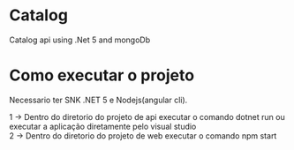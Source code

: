 # Catalog
Catalog api using .Net 5 and mongoDb

# Como executar o projeto
Necessario ter SNK .NET 5 e Nodejs(angular cli).

1 -> Dentro do diretorio do projeto de api executar o comando dotnet run ou executar a aplicação diretamente pelo visual studio
<br>
2 -> Dentro do diretorio do  projeto de web executar o comando npm start 
